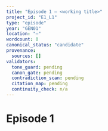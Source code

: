 ```yaml
---
title: "Episode 1 — <working title>"
project_id: "E1_L1"
type: "episode"
year: "GEN01"
location: "—"
wordcount: 0
canonical_status: "candidate"
provenance:
  sources: []
validators:
  tone_guard: pending
  canon_gate: pending
  contradiction_scan: pending
  citation_map: pending
  continuity_check: n/a
---
```


# Episode 1
